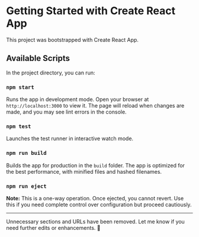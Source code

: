 # Getting Started with Create React App

This project was bootstrapped with Create React App.

## Available Scripts

In the project directory, you can run:

### `npm start`

Runs the app in development mode. Open your browser at `http://localhost:3000` to view it. The page will reload when changes are made, and you may see lint errors in the console.

### `npm test`

Launches the test runner in interactive watch mode.

### `npm run build`

Builds the app for production in the `build` folder. The app is optimized for the best performance, with minified files and hashed filenames.

### `npm run eject`

**Note:** This is a one-way operation. Once ejected, you cannot revert. Use this if you need complete control over configuration but proceed cautiously.

---

Unnecessary sections and URLs have been removed. Let me know if you need further edits or enhancements. 🚀
